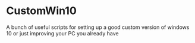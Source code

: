# CustomWin10
A bunch of useful scripts for setting up a good custom version of windows 10 or just improving your PC you already have
